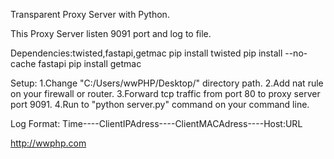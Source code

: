 Transparent Proxy Server with Python.

This Proxy Server listen 9091 port and log to file.

Dependencies:twisted,fastapi,getmac
pip install twisted
pip install --no-cache fastapi
pip install getmac

Setup:
1.Change "C:/Users/wwPHP/Desktop/" directory path.
2.Add nat rule on your firewall or router.
3.Forward tcp traffic from port 80 to proxy server port 9091.
4.Run to "python server.py" command on your command line.

Log Format:
Time----ClientIPAdress----ClientMACAdress----Host:URL

http://wwphp.com
